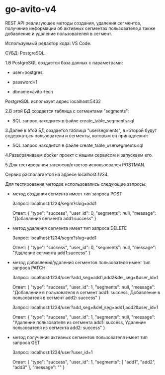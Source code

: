 # go-avito-v4

REST API реализующее методы создания, удаления сегментов, получение информации об активных сегментах пользователя,а также добавление и удаление пользователей в сегмент.

Используемый редактор кода: VS Code.

СУБД: PostgreSQL.

1.В PostgreSQL создается база данных с параметрами:

- user=postgres 

- password=1

- dbname=avito-tech

PostgreSQL использует адрес localhost:5432

2.В этой БД создается таблица c cегментами "segments":

- SQL запрос находится в файле create_table_segments.sql


3.Далее в этой БД создается таблица "usersegments", в которой будут содержаться пользователи и сегменты, которым он принадлежит:

- SQL запрос находится в файле create_table_usersegments.sql


4.Разворачиваем docker проект с нашим сервисом и запускаем его.


5.Для тестирования запросов/ответов использовался POSTMAN. 

Сервис располагается на адресе localhost:1234.

Для тестирования методов использовались следующие запросы:

- метод создания сегмента имеет тип запроса POST


    Запрос: localhost:1234/segm?slug=add1

    Ответ: 
    {
        "type": "success",
        "user_id": 0,
        "segments": null,
        "message": "Добавление сегмента add1:success"
    }

- метод удаления сегмента имеет тип запроса DELETE


    Запрос: localhost:1234/segm?slug=add1

    Ответ: 
    {
        "type": "success",
        "user_id": 0,
        "segments": null,
        "message": "Удаление сегмента add1:success"
    }


- метод добавления/удаления сегментов пользователя имеет тип запроса PATCH


    Запрос: localhost:1234/user?add_seg=add1,add2&del_seg=&user_id=1

    Ответ:
    {
        "type": "success",
        "user_id": 1,
        "segments": null,
        "message": "Добавление в пользователя в сегмент add1: success, Добавление в пользователя в сегмент add2: success"
    }


    Запрос: localhost:1234/user?add_seg=&del_seg=add1,add2&user_id=1

    Ответ:
    {
        "type": "success",
        "user_id": 1,
        "segments": null,
        "message": "Удаление пользователя из сегмента add1: success, Удаление пользователя из сегмента add2: success"
    }


- метод получения активных сегментов пользователя имеет тип запроса GET


    Запрос: localhost:1234/user?user_id=1

    Ответ:
    {
        "type": "success",
        "user_id": 1,
        "segments": [
            "add1",
            "add2",
            "add3"
        ],
        "message": ""
    }
    